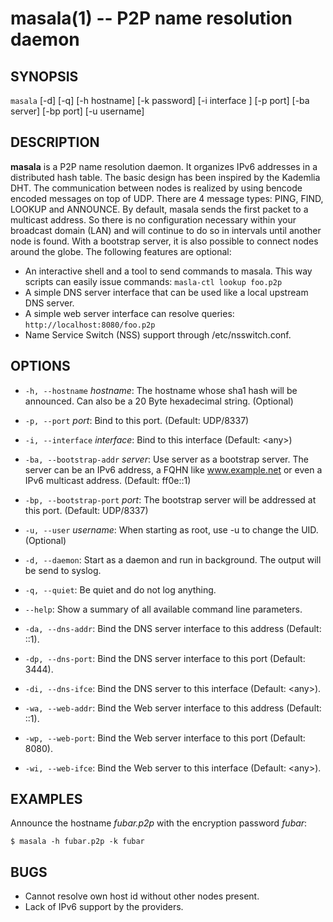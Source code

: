 masala(1) -- P2P name resolution daemon
=======================================

## SYNOPSIS

`masala`  [-d] [-q] [-h hostname] [-k password] [-i interface ] [-p port] [-ba server] [-bp port] [-u username]

## DESCRIPTION

**masala** is a P2P name resolution daemon. It organizes IPv6 addresses in a
distributed hash table. The basic design has been inspired by the Kademlia DHT.
The communication between nodes is realized by using bencode encoded messages on
top of UDP. There are 4 message types: PING, FIND, LOOKUP and ANNOUNCE. By
default, masala sends the first packet to a multicast address. So there is no
configuration necessary within your broadcast domain (LAN) and will continue to do so
in intervals until another node is found. With a bootstrap server, it is also possible
to connect nodes around the globe. The following features are optional:

  * An interactive shell and a tool to send commands to masala. This way scripts can easily issue commands: `masla-ctl lookup foo.p2p`
  * A simple DNS server interface that can be used like a local upstream DNS server.
  * A simple web server interface can resolve queries: `http://localhost:8080/foo.p2p`
  * Name Service Switch (NSS) support through /etc/nsswitch.conf.

## OPTIONS

  * `-h, --hostname` *hostname*:
    The hostname whose sha1 hash will be announced. Can also be a 20 Byte hexadecimal string. (Optional)

  * `-p, --port` *port*:
	Bind to this port. (Default: UDP/8337)

  * `-i, --interface` *interface*:
	Bind to this interface (Default: &lt;any&gt;)

  * `-ba, --bootstrap-addr` *server*:
	Use server as a bootstrap server. The server can be an IPv6 address, a FQHN like www.example.net or even a IPv6 multicast address. (Default: ff0e::1)

  * `-bp, --bootstrap-port` *port*:
	The bootstrap server will be addressed at this port. (Default: UDP/8337)

  * `-u, --user` *username*:
    When starting as root, use -u to change the UID. (Optional)

  * `-d, --daemon`:
	Start as a daemon and run in background. The output will be send to syslog.

  * `-q, --quiet`:
	Be quiet and do not log anything.

  * `--help`:
	Show a summary of all available command line parameters.

  * `-da, --dns-addr`:
	Bind the DNS server interface to this address (Default: ::1).

  * `-dp, --dns-port`:
	Bind the DNS server interface to this port (Default: 3444).

  * `-di, --dns-ifce`:
	Bind the DNS server to this interface (Default: &lt;any&gt;).

  * `-wa, --web-addr`:
	Bind the Web server interface to this address (Default: ::1).

  * `-wp, --web-port`:
	Bind the Web server interface to this port (Default: 8080).

  * `-wi, --web-ifce`:
	Bind the Web server to this interface (Default: &lt;any&gt;).


## EXAMPLES

Announce the hostname *fubar.p2p* with the encryption password *fubar*:

	$ masala -h fubar.p2p -k fubar

## BUGS

  * Cannot resolve own host id without other nodes present.
  * Lack of IPv6 support by the providers.
